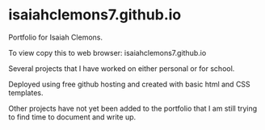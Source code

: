 # isaiahclemons7.github.io

Portfolio for Isaiah Clemons.

To view copy this to web browser: isaiahclemons7.github.io

Several projects that I have worked on either personal or for school. 

Deployed using free github hosting and created with basic html and CSS templates. 

Other projects have not yet been added to the portfolio that I am still trying to find time to document and write up.
